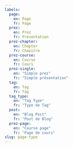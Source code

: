 ```yaml
---
labels:
  page:
    en: Page
    fr: Page
  prez:
    en: Prez
    fr: Présentation
  prez-chapter:
    en: Chapter
    fr: Chapitre
  prez-course:
    en: Course
    fr: Cours
  prez-single:
    en: "Simple prez"
    fr: "Simple présentation"
  tag:
    en: Tag
    fr: Tag
  tag_type:
    en: "Tag Type"
    fr: "Type de Tag"
  post:
    en: "Blog Post"
    fr: "Post de Blog"
  prez-page:
    en: "Course page"
    fr: "Page de cours"
slug: page-type
---
```

